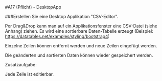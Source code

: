 #A17 (Pflicht) - DesktopApp


###Erstellen Sie eine Desktop Applikation "CSV-Editor".

Per Drag&Drop kann man auf ein Applikationsfenster eine CSV-Datei (siehe Anhang) ziehen.
Es wird eine sortierbare Daten-Tabelle erzeugt (Beispiel: https://datatables.net/examples/styling/bootstrap4)


Einzelne Zeilen können entfernt werden und neue Zeilen eingefügt werden.


Die geänderten und sortierten Daten können wieder gespeichert werden.


Zusatzaufgabe:

Jede Zelle ist editierbar.
